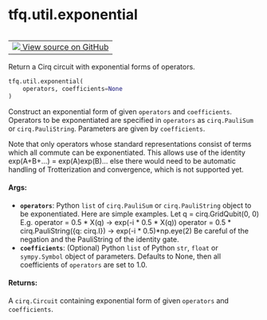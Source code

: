 <div itemscope itemtype="http://developers.google.com/ReferenceObject">
<meta itemprop="name" content="tfq.util.exponential" />
<meta itemprop="path" content="Stable" />
</div>

# tfq.util.exponential

<!-- Insert buttons and diff -->

<table class="tfo-notebook-buttons tfo-api" align="left">

<td>
  <a target="_blank" href="https://github.com/tensorflow/quantum/tree/master/tensorflow_quantum/python/util.py">
    <img src="https://www.tensorflow.org/images/GitHub-Mark-32px.png" />
    View source on GitHub
  </a>
</td></table>



Return a Cirq circuit with exponential forms of operators.

```python
tfq.util.exponential(
    operators, coefficients=None
)
```



<!-- Placeholder for "Used in" -->

Construct an exponential form of given `operators` and `coefficients`.
Operators to be exponentiated are specified in `operators` as
`cirq.PauliSum` or `cirq.PauliString`. Parameters are given by
`coefficients`.

Note that only operators whose standard representations consist of terms
which all commute can be exponentiated.  This allows use of the identity
exp(A+B+...) = exp(A)exp(B)... else there would need to be automatic
handling of Trotterization and convergence, which is not supported yet.

#### Args:


* <b>`operators`</b>: Python `list` of `cirq.PauliSum` or `cirq.PauliString` object
    to be exponentiated. Here are simple examples.
    Let q = cirq.GridQubit(0, 0)
    E.g. operator = 0.5 * X(q) -> exp(-i * 0.5 * X(q))
         operator = 0.5 * cirq.PauliString({q: cirq.I})
                   -> exp(-i * 0.5)*np.eye(2)
    Be careful of the negation and the PauliString of the identity gate.
* <b>`coefficients`</b>: (Optional) Python `list` of Python `str`, `float` or
    `sympy.Symbol` object of parameters. Defaults to None, then all
    coefficients of `operators` are set to 1.0.

#### Returns:

A `cirq.Circuit` containing exponential form of given `operators`
    and `coefficients`.
